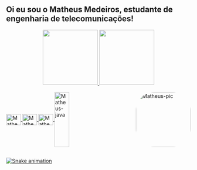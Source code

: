 ## Oi eu sou o Matheus Medeiros, estudante de engenharia de telecomunicações!

<div align="center">
  <a href="https://github.com/MatheusDMedeiros">
  <img height="150em" src="https://github-readme-stats.vercel.app/api?username=MatheusDMedeiros&show_icons=true&theme=dracula&include_all_commits=true&count_private=true"/>
  <img height="150em" src="https://github-readme-stats.vercel.app/api/top-langs/?username=MatheusDMedeiros&layout=compact&langs_count=7&theme=dracula"/>
</div>

<div style="display: inline_block"><br>
  <img align="center" alt="Matheus-c" height="30" width="40" src="https://cdn.jsdelivr.net/gh/devicons/devicon/icons/c/c-original.svg" />
  <img align="center" alt="Matheus-cplusplus" height="30" width="40" src="https://cdn.jsdelivr.net/gh/devicons/devicon/icons/cplusplus/cplusplus-original.svg">
  <img align="center" alt="Matheus-Python" height="30" width="40" src="https://cdn.jsdelivr.net/gh/devicons/devicon/icons/python/python-original.svg" />
  <img align="center" alt="Matheus-java" height="150" width="40" src="https://cdn.jsdelivr.net/gh/devicons/devicon/icons/java/java-original.svg" />
  <img align="right" alt="Matheus-pic" height="150" style="border-radius:50px;" src="https://camo.githubusercontent.com/91ecd349ee3246182b4888a4e9906088e4aef469a5e0fe86b89e656ba9184f9a/68747470733a2f2f6d65646961342e67697068792e636f6d2f6d656469612f68317a6f784c41796c794177464e535363542f67697068792e676966">
 </div>
 
##

  ![Snake animation](https://github.com/MatheusDMedeiros/MatheusDMedeiros/blob/output/github-contribution-grid-snake.svg)
<div> 

<!--
**MatheusDMedeiros/MatheusDMedeiros** is a ✨ _special_ ✨ repository because its `README.md` (this file) appears on your GitHub profile.

Here are some ideas to get you started:

- 🔭 I’m currently working on ...
- 🌱 I’m currently learning ...
- 👯 I’m looking to collaborate on ...
- 🤔 I’m looking for help with ...
- 💬 Ask me about ...
- 📫 How to reach me: ...
- 😄 Pronouns: ...
- ⚡ Fun fact: ...
-->
